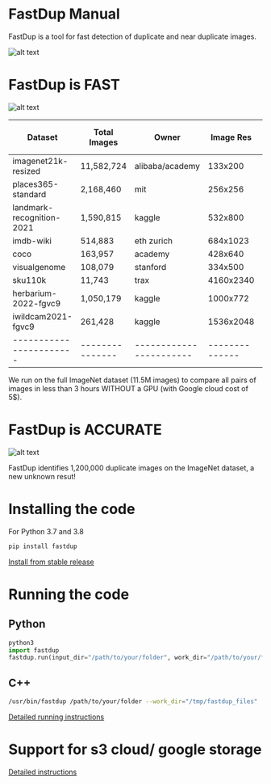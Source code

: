 
# FastDup Manual

FastDup is a tool for fast detection of duplicate and near duplicate images.

![alt text](https://github.com/visualdatabase/fastdup/blob/main/gallery/flower.png)

# FastDup is FAST

![alt text](https://github.com/visualdatabase/fastdup/blob/main/gallery/fastdup_performance.png)

|Dataset	        |Total Images	|Owner			|Image Res     |cost [$]|spot cost [$]|processing [sec]|throughput [1/sec]|
|-----------------------|---------------|-----------------------|--------------|--------|-------|-------|-----|
|imagenet21k-resized	|11,582,724	|alibaba/academy	|133x200	|4.98	|1.24	|11,561	|1,002|
|places365-standard	|2,168,460	|mit	                |256x256	|1.01	|0.25	|2,349	|923|
|landmark-recognition-2021|1,590,815	|kaggle	                |532x800	|0.96	|0.24	|2,236	|711|
|imdb-wiki	        |514,883	|eth zurich	        |684x1023	|0.65	|0.16	|1,509	|341|
|coco			|163,957	|academy	        |428x640	|0.09	|0.02	|218	|752|
|visualgenome		|108,079	|stanford	        |334x500	|0.05	|0.01	|124	|872|
|sku110k		|11,743	        |trax	                |4160x2340	|0.03	|0.01	|77	|153|
|herbarium-2022-fgvc9	|1,050,179	|kaggle	                |1000x772	|0.69	|0.17	|1,598	|657|
|iwildcam2021-fgvc9	|261,428	|kaggle	                |1536x2048	|0.29	|0.07	|682	|383|
|-----------------------|---------------|-----------------------|--------------|--------|-------|-------|-----|

We run on the full ImageNet dataset (11.5M images) to compare all pairs of images in less than 3 hours WITHOUT a GPU (with Google cloud cost of 5$).

# FastDup is ACCURATE

![alt text](https://github.com/visualdatabase/fastdup/blob/main/gallery/fastdup_duplicates.png)

FastDup identifies 1,200,000 duplicate images on the ImageNet dataset, a new unknown resut!


# Installing the code
For Python 3.7 and 3.8
```python
pip install fastdup
```

[Install from stable release](INSTALL.md)


# Running the code

## Python
```python
python3
import fastdup
fastdup.run(input_dir="/path/to/your/folder", work_dir="/path/to/your/folder") #main running function
```
  
## C++
```bash
/usr/bin/fastdup /path/to/your/folder --work_dir="/tmp/fastdup_files"
```

[Detailed running instructions](RUN.md)



# Support for s3 cloud/ google storage
[Detailed instructions](CLOUD.md)


